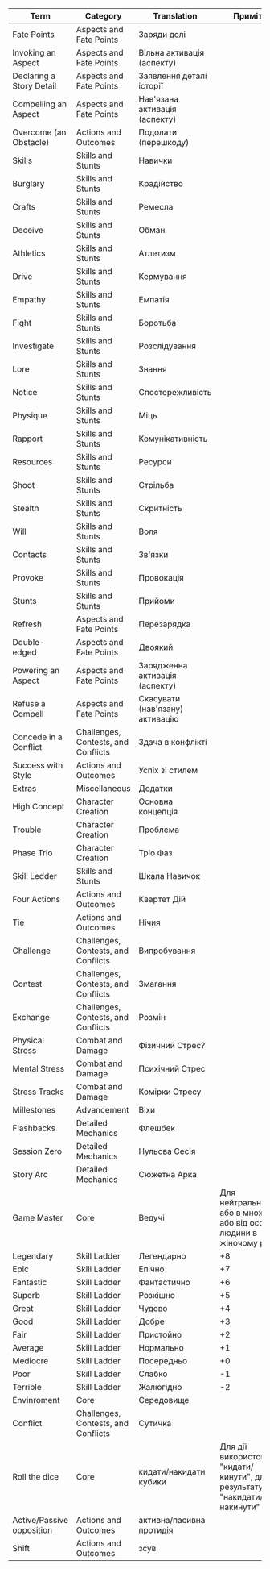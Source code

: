 
| Term                      | Category                            | Translation                     | Примітка                                                                     |
| ------------------------- | ----------------------------------- | ------------------------------- | ---------------------------------------------------------------------------- |
| Fate Points               | Aspects and Fate Points             | Заряди долі                     |                                                                              |
| Invoking an Aspect        | Aspects and Fate Points             | Вільна активація (аспекту)      |                                                                              |
| Declaring a Story Detail  | Aspects and Fate Points             | Заявлення деталі історії        |                                                                              |
| Compelling an Aspect      | Aspects and Fate Points             | Нав'язана активація (аспекту)   |                                                                              |
| Overcome (an Obstacle)    | Actions and Outcomes                | Подолати (перешкоду)            |                                                                              |
| Skills                    | Skills and Stunts                   | Навички                         |                                                                              |
| Burglary                  | Skills and Stunts                   | Крадійство                      |                                                                              |
| Crafts                    | Skills and Stunts                   | Ремесла                         |                                                                              |
| Deceive                   | Skills and Stunts                   | Обман                           |                                                                              |
| Athletics                 | Skills and Stunts                   | Атлетизм                        |                                                                              |
| Drive                     | Skills and Stunts                   | Кермування                      |                                                                              |
| Empathy                   | Skills and Stunts                   | Емпатія                         |                                                                              |
| Fight                     | Skills and Stunts                   | Боротьба                        |                                                                              |
| Investigate               | Skills and Stunts                   | Розслідування                   |                                                                              |
| Lore                      | Skills and Stunts                   | Знання                          |                                                                              |
| Notice                    | Skills and Stunts                   | Спостережливість                |                                                                              |
| Physique                  | Skills and Stunts                   | Міць                            |                                                                              |
| Rapport                   | Skills and Stunts                   | Комунікативність                |                                                                              |
| Resources                 | Skills and Stunts                   | Ресурси                         |                                                                              |
| Shoot                     | Skills and Stunts                   | Стрільба                        |                                                                              |
| Stealth                   | Skills and Stunts                   | Скритність                      |                                                                              |
| Will                      | Skills and Stunts                   | Воля                            |                                                                              |
| Contacts                  | Skills and Stunts                   | Зв'язки                         |                                                                              |
| Provoke                   | Skills and Stunts                   | Провокація                      |                                                                              |
| Stunts                    | Skills and Stunts                   | Прийоми                         |                                                                              |
| Refresh                   | Aspects and Fate Points             | Перезарядка                     |                                                                              |
| Double-edged              | Aspects and Fate Points             | Двоякий                         |                                                                              |
| Powering an Aspect        | Aspects and Fate Points             | Зарядженна активація (аспекту)  |                                                                              |
| Refuse a Compell          | Aspects and Fate Points             | Скасувати (нав'язану) активацію |                                                                              |
| Concede in a Conflict     | Challenges, Contests, and Conflicts | Здача в конфлікті               |                                                                              |
| Success with Style        | Actions and Outcomes                | Успіх зі стилем                 |                                                                              |
| Extras                    | Miscellaneous                       | Додатки                         |                                                                              |
| High Concept              | Character Creation                  | Основна концепція               |                                                                              |
| Trouble                   | Character Creation                  | Проблема                        |                                                                              |
| Phase Trio                | Character Creation                  | Тріо Фаз                        |                                                                              |
| Skill Ledder              | Skills and Stunts                   | Шкала Навичок                   |                                                                              |
| Four Actions              | Actions and Outcomes                | Квартет Дій                     |                                                                              |
| Tie                       | Actions and Outcomes                | Нічия                           |                                                                              |
| Challenge                 | Challenges, Contests, and Conflicts | Випробування                    |                                                                              |
| Contest                   | Challenges, Contests, and Conflicts | Змагання                        |                                                                              |
| Exchange                  | Challenges, Contests, and Conflicts | Розмін                          |                                                                              |
| Physical Stress           | Combat and Damage                   | Фізичний Стрес?                 |                                                                              |
| Mental Stress             | Combat and Damage                   | Психічний Стрес                 |                                                                              |
| Stress Tracks             | Combat and Damage                   | Комірки Стресу                  |                                                                              |
| Millestones               | Advancement                         | Віхи                            |                                                                              |
| Flashbacks                | Detailed Mechanics                  | Флешбек                         |                                                                              |
| Session Zero              | Detailed Mechanics                  | Нульова Сесія                   |                                                                              |
| Story Arc                 | Detailed Mechanics                  | Сюжетна Арка                    |                                                                              |
| Game Master               | Core                                | Ведучі                          | Для нейтральності: або в множині, або від особи чи людини в жіночому роді    |
| Legendary                 | Skill Ladder                        | Легендарно                      | +8                                                                           |
| Epic                      | Skill Ladder                        | Епічно                          | +7                                                                           |
| Fantastic                 | Skill Ladder                        | Фантастично                     | +6                                                                           |
| Superb                    | Skill Ladder                        | Розкішно                        | +5                                                                           |
| Great                     | Skill Ladder                        | Чудово                          | +4                                                                           |
| Good                      | Skill Ladder                        | Добре                           | +3                                                                           |
| Fair                      | Skill Ladder                        | Пристойно                       | +2                                                                           |
| Average                   | Skill Ladder                        | Нормально                       | +1                                                                           |
| Mediocre                  | Skill Ladder                        | Посередньо                      | +0                                                                           |
| Poor                      | Skill Ladder                        | Слабко                          | -1                                                                           |
| Terrible                  | Skill Ladder                        | Жалюгідно                       | -2                                                                           |
| Envinroment               | Core                                | Середовище                      |                                                                              |
| Conflict                  | Challenges, Contests, and Conflicts | Сутичка                         |                                                                              |
| Roll the dice             | Core                                | кидати/накидати кубики          | Для дії використовуємо "кидати/кинути", для результату - "накидати/накинути" |
| Active/Passive opposition | Actions and Outcomes                | активна/пасивна протидія        |                                                                              |
| Shift                     | Actions and Outcomes                | зсув                            |                                                                              |

